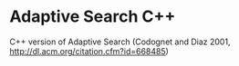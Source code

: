 Adaptive Search C++
=====

C++ version of Adaptive Search (Codognet and Diaz 2001, http://dl.acm.org/citation.cfm?id=668485)
